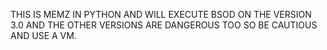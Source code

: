 THIS IS MEMZ IN PYTHON AND WILL EXECUTE BSOD ON THE VERSION 3.0 AND THE OTHER VERSIONS ARE DANGEROUS TOO SO BE CAUTIOUS AND USE A VM.
